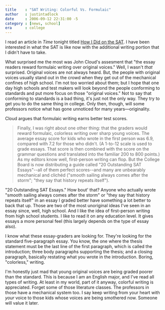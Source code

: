 ```yaml
---
title    : "SAT Writing: Colorful Vs. Formulaic"
author   : justintadlock
date     : 2006-09-12 22:31:00 -5
category : [news, school]
era      : college
---
```


I read an article in <i> Time</i> tonight titled <a href="http://www.time.com/time/magazine/article/0,9171,1531301,00.html" title="Time Website Version of the Article (New Window)" rel="external"> How I Did on the SAT</a>.  I have been interested in what the SAT is like now with the additional writing portion that I didn't have to take.

What surprised me the most was John Cloud's assesment that "the essay readers reward formulaic writing over original voices."  Well, I wasn't <i> that</i> surprised.  Original voices are not always heard.  But, the people with original voices usually stand out in the crowd when they get out of the mechanical confines of high school.  I'm not too worried about them; but I hope that one day high schools and test makers will look beyond the people conforming to standards and put more focus on those "original voices."  Not to say that conforming to standards is a bad thing, it's just not the only way.  They try to get you to do the same thing in college.  Only then, though, will some professors notice what has gone unnoticed for many years&mdash;originality.

Cloud argues that formulaic writing earns better test scores.

<blockquote>
Finally, I was right about one other thing: that the graders would reward formulaic, colorless writing over sharp young voices. The average essay score for kids who wrote in the first person was 6.9, compared with 7.2 for those who didn't. (A 1-to-12 scale is used to grade essays. That score is then combined with the score on the grammar questions and translated into the familiar 200 to 800 points.) As my editors know well, first-person writing can flop. But the College Board is now distributing a guide called "20 Outstanding SAT Essays"--all of them perfect scores--and many are unbearably mechanical and clich&eacute;d ("smooth sailing always comes after the storm"; "they say that history repeats itself").
</blockquote>

"20 Outstanding SAT Essays."  How bout' that?  Anyone who actually wrote "smooth sailing always comes after the storm" or "they say that history repeats itself" in an essay I graded better have something a lot better to back that up.  Those are two of the most unoriginal ideas I've seen in an essay since, well, high school.  And I like the idea of first-person writing from high school students.  I like to read it on any education level.  It gives essays a more personal feel (this largely depends on the type of essay also).

I know what these essay-graders are looking for.  They're looking for the standard five-paragraph essay.  You know, the one where the thesis statement must be the last line of the first paragraph, which is called the introduction; three body paragraphs supporting the thesis; and a closing paragraph, basically restating what you wrote in the introduction.  Boring, "colorless," writing.

I'm honestly just mad that young original voices are being graded poorer than the standard.  This is because I am an English major, and I've read all types of writing.  At least in my world, part of it anyway, colorful writing is appreciated.  Forget some of those literature classes.  The professors in those have a mechanical system too.  I say keep writing from your heart with <i> your</i> voice to those kids whose voices are being smothered now.  Someone will value it later.
